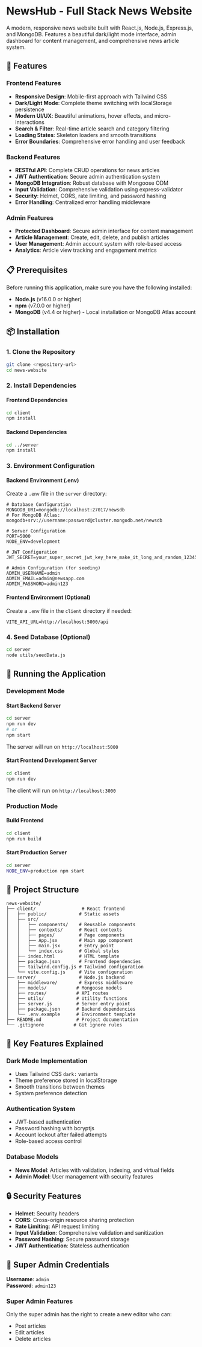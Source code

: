 # NewsHub - Full Stack News Website

A modern, responsive news website built with React.js, Node.js, Express.js, and MongoDB. Features a beautiful dark/light mode interface, admin dashboard for content management, and comprehensive news article system.

## 🚀 Features

### Frontend Features
- **Responsive Design**: Mobile-first approach with Tailwind CSS
- **Dark/Light Mode**: Complete theme switching with localStorage persistence
- **Modern UI/UX**: Beautiful animations, hover effects, and micro-interactions
- **Search & Filter**: Real-time article search and category filtering
- **Loading States**: Skeleton loaders and smooth transitions
- **Error Boundaries**: Comprehensive error handling and user feedback

### Backend Features
- **RESTful API**: Complete CRUD operations for news articles
- **JWT Authentication**: Secure admin authentication system
- **MongoDB Integration**: Robust database with Mongoose ODM
- **Input Validation**: Comprehensive validation using express-validator
- **Security**: Helmet, CORS, rate limiting, and password hashing
- **Error Handling**: Centralized error handling middleware

### Admin Features
- **Protected Dashboard**: Secure admin interface for content management
- **Article Management**: Create, edit, delete, and publish articles
- **User Management**: Admin account system with role-based access
- **Analytics**: Article view tracking and engagement metrics

## 📋 Prerequisites

Before running this application, make sure you have the following installed:

- **Node.js** (v16.0.0 or higher)
- **npm** (v7.0.0 or higher)
- **MongoDB** (v4.4 or higher) - Local installation or MongoDB Atlas account

## 📦 Installation

### 1. Clone the Repository
```bash
git clone <repository-url>
cd news-website
```

### 2. Install Dependencies

#### Frontend Dependencies
```bash
cd client
npm install
```

#### Backend Dependencies
```bash
cd ../server
npm install
```

### 3. Environment Configuration

#### Backend Environment (.env)
Create a `.env` file in the `server` directory:

```env
# Database Configuration
MONGODB_URI=mongodb://localhost:27017/newsdb
# For MongoDB Atlas: mongodb+srv://username:password@cluster.mongodb.net/newsdb

# Server Configuration
PORT=5000
NODE_ENV=development

# JWT Configuration
JWT_SECRET=your_super_secret_jwt_key_here_make_it_long_and_random_123456789

# Admin Configuration (for seeding)
ADMIN_USERNAME=admin
ADMIN_EMAIL=admin@newsapp.com
ADMIN_PASSWORD=admin123
```

#### Frontend Environment (Optional)
Create a `.env` file in the `client` directory if needed:

```env
VITE_API_URL=http://localhost:5000/api
```

### 4. Seed Database (Optional)
```bash
cd server
node utils/seedData.js
```

## 🚀 Running the Application

### Development Mode

#### Start Backend Server
```bash
cd server
npm run dev
# or
npm start
```
The server will run on `http://localhost:5000`

#### Start Frontend Development Server
```bash
cd client
npm run dev
```
The client will run on `http://localhost:3000`

### Production Mode

#### Build Frontend
```bash
cd client
npm run build
```

#### Start Production Server
```bash
cd server
NODE_ENV=production npm start
```

## 🎨 Project Structure

```
news-website/
├── client/                 # React frontend
│   ├── public/            # Static assets
│   ├── src/
│   │   ├── components/    # Reusable components
│   │   ├── contexts/      # React contexts
│   │   ├── pages/         # Page components
│   │   ├── App.jsx        # Main app component
│   │   ├── main.jsx       # Entry point
│   │   └── index.css      # Global styles
│   ├── index.html         # HTML template
│   ├── package.json       # Frontend dependencies
│   ├── tailwind.config.js # Tailwind configuration
│   └── vite.config.js     # Vite configuration
├── server/                # Node.js backend
│   ├── middleware/        # Express middleware
│   ├── models/           # Mongoose models
│   ├── routes/           # API routes
│   ├── utils/            # Utility functions
│   ├── server.js         # Server entry point
│   ├── package.json      # Backend dependencies
│   └── .env.example      # Environment template
├── README.md             # Project documentation
└── .gitignore           # Git ignore rules
```

## 🔧 Key Features Explained

### Dark Mode Implementation
- Uses Tailwind CSS `dark:` variants
- Theme preference stored in localStorage
- Smooth transitions between themes
- System preference detection

### Authentication System
- JWT-based authentication
- Password hashing with bcryptjs
- Account lockout after failed attempts
- Role-based access control

### Database Models
- **News Model**: Articles with validation, indexing, and virtual fields
- **Admin Model**: User management with security features

## 🔒 Security Features

- **Helmet**: Security headers
- **CORS**: Cross-origin resource sharing protection
- **Rate Limiting**: API request limiting
- **Input Validation**: Comprehensive validation and sanitization
- **Password Hashing**: Secure password storage
- **JWT Authentication**: Stateless authentication

## 🔑 Super Admin Credentials

**Username**: `admin`  
**Password**: `admin123`

### Super Admin Features
Only the super admin has the right to create a new editor who can:
- Post articles
- Edit articles
- Delete articles
